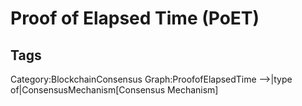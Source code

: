 # Proof of Elapsed Time (PoET)

## Tags

Category:BlockchainConsensus
Graph:ProofofElapsedTime -->|type of|ConsensusMechanism[Consensus Mechanism]
